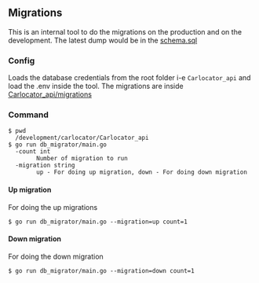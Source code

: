 ## Migrations

This is an internal tool to do the migrations on the production and on the development. The latest dump would be in the [schema.sql](../schema.sql) 

### Config 
Loads the database credentials from the root folder i-e `Carlocator_api` and load the .env inside the tool. The migrations are inside [Carlocator_api/migrations](../migrations) 


### Command
```
$ pwd
  /development/carlocator/Carlocator_api
$ go run db_migrator/main.go
  -count int
        Number of migration to run
  -migration string
        up - For doing up migration, down - For doing down migration
```

#### Up migration
For doing the up migrations
```
$ go run db_migrator/main.go --migration=up count=1
```

#### Down migration
For doing the down migration
```
$ go run db_migrator/main.go --migration=down count=1
```